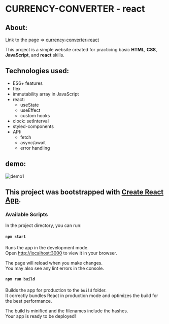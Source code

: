 # CURRENCY-CONVERTER - react
## About:
Link to the page => [currency-converter-react](https://dorotakar.github.io/currency-converter-react/)

This project is a simple website created for practicing basic **HTML**, **CSS**, **JavaScript**, and **react** skills.
## Technologies used:
- ES6+ features
- flex
- immutability array in JavaScript
- react:
    - useState
    - useEffect
    - custom hooks
- clock: setInterval
- styled-components
- API:
    - fetch
    - async/await
    - error handling

## demo:
![demo1](https://github.com/DorotaKar/currency-converter-react/blob/main/public/readme-react-api.png?)


## This project was bootstrapped with [Create React App](https://github.com/facebook/create-react-app).

### Available Scripts

In the project directory, you can run:

#### `npm start`

Runs the app in the development mode.\
Open [http://localhost:3000](http://localhost:3000) to view it in your browser.

The page will reload when you make changes.\
You may also see any lint errors in the console.

#### `npm run build`

Builds the app for production to the `build` folder.\
It correctly bundles React in production mode and optimizes the build for the best performance.

The build is minified and the filenames include the hashes.\
Your app is ready to be deployed!

